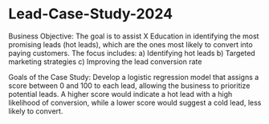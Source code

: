 # Lead-Case-Study-2024

Business Objective: The goal is to assist X Education in identifying the most promising leads (hot leads), which are the ones most likely to convert into paying customers. The focus includes: a) Identifying hot leads b) Targeted marketing strategies c) Improving the lead conversion rate

Goals of the Case Study: Develop a logistic regression model that assigns a score between 0 and 100 to each lead, allowing the business to prioritize potential leads. A higher score would indicate a hot lead with a high likelihood of conversion, while a lower score would suggest a cold lead, less likely to convert.
